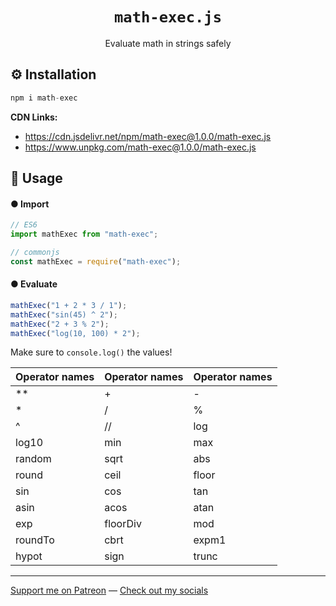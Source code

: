 <h1 align="center"><code>math-exec.js</code></h1>

<p align="center">Evaluate math in strings safely</p>

## ⚙️ Installation

```js
npm i math-exec
```

**CDN Links:**
- https://cdn.jsdelivr.net/npm/math-exec@1.0.0/math-exec.js
- https://www.unpkg.com/math-exec@1.0.0/math-exec.js

## 📖 Usage

#### ● Import

```js
// ES6
import mathExec from "math-exec";

// commonjs
const mathExec = require("math-exec");
```

#### ● Evaluate

```js
mathExec("1 + 2 * 3 / 1");
mathExec("sin(45) ^ 2");
mathExec("2 + 3 % 2");
mathExec("log(10, 100) * 2");
```

Make sure to `console.log()` the values!

| Operator names | Operator names | Operator names |
| --- | --- | --- |
| ** | + | - |
| * | / | % |
| ^ | // | log |
| log10 | min | max |
| random | sqrt | abs |
| round | ceil | floor |
| sin | cos | tan |
| asin | acos | atan |
| exp | floorDiv | mod |
| roundTo | cbrt | expm1 |
| hypot | sign | trunc |

---

[Support me on Patreon](https://www.patreon.com/axorax) — 
[Check out my socials](https://github.com/axorax/socials)